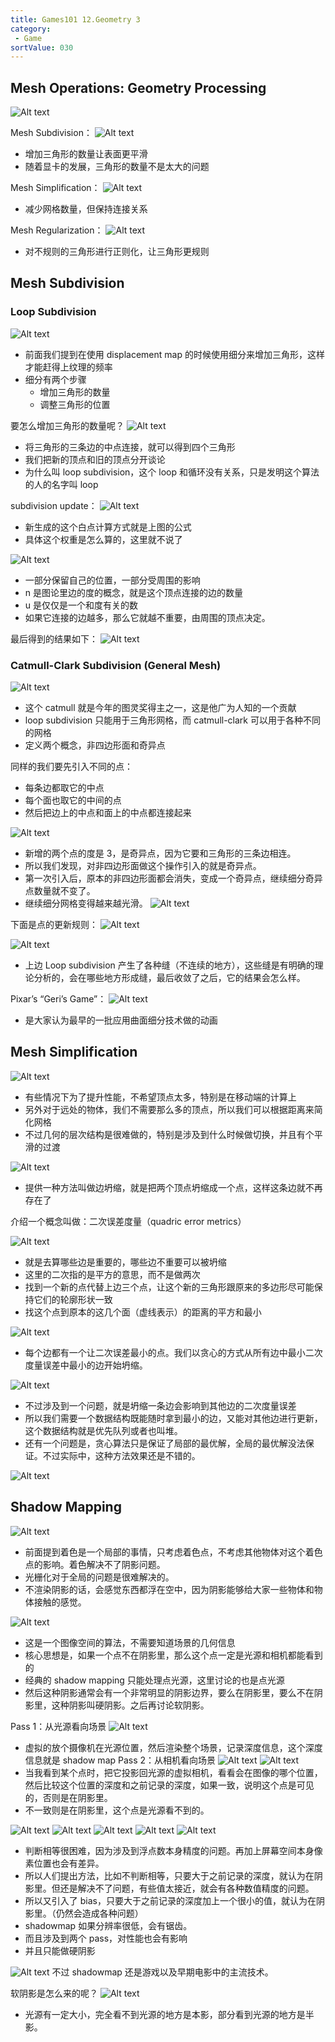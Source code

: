 ```yaml
---
title: Games101 12.Geometry 3
category:
 - Game
sortValue: 030
---
```


## Mesh Operations: Geometry Processing

![Alt text](image.png)

Mesh Subdivision：
![Alt text](image-1.png)

- 增加三角形的数量让表面更平滑
- 随着显卡的发展，三角形的数量不是太大的问题

Mesh Simplification：
![Alt text](image-2.png)

- 减少网格数量，但保持连接关系

Mesh Regularization：
![Alt text](image-3.png)

- 对不规则的三角形进行正则化，让三角形更规则

## Mesh Subdivision

### Loop Subdivision

![Alt text](image-4.png)

- 前面我们提到在使用 displacement map 的时候使用细分来增加三角形，这样才能赶得上纹理的频率
- 细分有两个步骤
  - 增加三角形的数量
  - 调整三角形的位置

要怎么增加三角形的数量呢？
![Alt text](image-5.png)

- 将三角形的三条边的中点连接，就可以得到四个三角形
- 我们把新的顶点和旧的顶点分开谈论
- 为什么叫 loop subdivision，这个 loop 和循环没有关系，只是发明这个算法的人的名字叫 loop

subdivision update：
![Alt text](image-6.png)

- 新生成的这个白点计算方式就是上图的公式
- 具体这个权重是怎么算的，这里就不说了

![Alt text](image-7.png)

- 一部分保留自己的位置，一部分受周围的影响
- n 是图论里边的度的概念，就是这个顶点连接的边的数量
- u 是仅仅是一个和度有关的数
- 如果它连接的边越多，那么它就越不重要，由周围的顶点决定。

最后得到的结果如下：
![Alt text](image-8.png)

### Catmull-Clark Subdivision (General Mesh)

![Alt text](image-9.png)

- 这个 catmull 就是今年的图灵奖得主之一，这是他广为人知的一个贡献
- loop subdivision 只能用于三角形网格，而 catmull-clark 可以用于各种不同的网格
- 定义两个概念，非四边形面和奇异点

同样的我们要先引入不同的点：

- 每条边都取它的中点
- 每个面也取它的中间的点
- 然后把边上的中点和面上的中点都连接起来

![Alt text](image-10.png)

- 新增的两个点的度是 3，是奇异点，因为它要和三角形的三条边相连。
- 所以我们发现，对非四边形面做这个操作引入的就是奇异点。
- 第一次引入后，原本的非四边形面都会消失，变成一个奇异点，继续细分奇异点数量就不变了。
- 继续细分网格变得越来越光滑。
  ![Alt text](image-11.png)

下面是点的更新规则：
![Alt text](image-12.png)

![Alt text](image-13.png)

- 上边 Loop subdivision 产生了各种缝（不连续的地方），这些缝是有明确的理论分析的，会在哪些地方形成缝，最后收敛了之后，它的结果会怎么样。

Pixar’s “Geri’s Game”：
![Alt text](image-14.png)

- 是大家认为最早的一批应用曲面细分技术做的动画

## Mesh Simplification

![Alt text](image-15.png)

- 有些情况下为了提升性能，不希望顶点太多，特别是在移动端的计算上
- 另外对于远处的物体，我们不需要那么多的顶点，所以我们可以根据距离来简化网格
- 不过几何的层次结构是很难做的，特别是涉及到什么时候做切换，并且有个平滑的过渡

![Alt text](image-16.png)

- 提供一种方法叫做边坍缩，就是把两个顶点坍缩成一个点，这样这条边就不再存在了

介绍一个概念叫做：二次误差度量（quadric error metrics）

![Alt text](image-17.png)

- 就是去算哪些边是重要的，哪些边不重要可以被坍缩
- 这里的二次指的是平方的意思，而不是做两次
- 找到一个新的点代替上边三个点，让这个新的三角形跟原来的多边形尽可能保持它们的轮廓形状一致
- 找这个点到原本的这几个面（虚线表示）的距离的平方和最小

![Alt text](image-18.png)

- 每个边都有一个让二次误差最小的点。我们以贪心的方式从所有边中最小二次度量误差中最小的边开始坍缩。

![Alt text](image-19.png)

- 不过涉及到一个问题，就是坍缩一条边会影响到其他边的二次度量误差
- 所以我们需要一个数据结构既能随时拿到最小的边，又能对其他边进行更新，这个数据结构就是优先队列或者也叫堆。
- 还有一个问题是，贪心算法只是保证了局部的最优解，全局的最优解没法保证。不过实际中，这种方法效果还是不错的。

![Alt text](image-20.png)

## Shadow Mapping

![Alt text](image-21.png)

- 前面提到着色是一个局部的事情，只考虑着色点，不考虑其他物体对这个着色点的影响。着色解决不了阴影问题。
- 光栅化对于全局的问题是很难解决的。
- 不渲染阴影的话，会感觉东西都浮在空中，因为阴影能够给大家一些物体和物体接触的感觉。

![Alt text](image-22.png)

- 这是一个图像空间的算法，不需要知道场景的几何信息
- 核心思想是，如果一个点不在阴影里，那么这个点一定是光源和相机都能看到的
- 经典的 shadow mapping 只能处理点光源，这里讨论的也是点光源
- 然后这种阴影通常会有一个非常明显的阴影边界，要么在阴影里，要么不在阴影里，这种阴影叫硬阴影。之后再讨论软阴影。

Pass 1：从光源看向场景
![Alt text](image-23.png)

- 虚拟的放个摄像机在光源位置，然后渲染整个场景，记录深度信息，这个深度信息就是 shadow map
  Pass 2：从相机看向场景
  ![Alt text](image-24.png)
  ![Alt text](image-25.png)
- 当我看到某个点时，把它投影回光源的虚拟相机，看看会在图像的哪个位置，然后比较这个位置的深度和之前记录的深度，如果一致，说明这个点是可见的，否则是在阴影里。
- 不一致则是在阴影里，这个点是光源看不到的。

![Alt text](image-26.png)
![Alt text](image-27.png)
![Alt text](image-29.png)
![Alt text](image-28.png)
![Alt text](image-30.png)

- 判断相等很困难，因为涉及到浮点数本身精度的问题。再加上屏幕空间本身像素位置也会有差异。
- 所以人们提出方法，比如不判断相等，只要大于之前记录的深度，就认为在阴影里。但还是解决不了问题，有些值太接近，就会有各种数值精度的问题。
- 所以又引入了 bias，只要大于之前记录的深度加上一个很小的值，就认为在阴影里。（仍然会造成各种问题）
- shadowmap 如果分辨率很低，会有锯齿。
- 而且涉及到两个 pass，对性能也会有影响
- 并且只能做硬阴影

![Alt text](image-31.png)
不过 shadowmap 还是游戏以及早期电影中的主流技术。

软阴影是怎么来的呢？
![Alt text](image-32.png)

- 光源有一定大小，完全看不到光源的地方是本影，部分看到光源的地方是半影。

